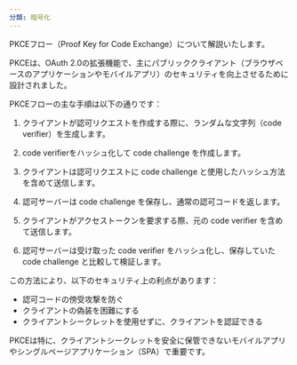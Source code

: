 ```yaml
---
分類: 暗号化
---
```


PKCEフロー（Proof Key for Code Exchange）について解説いたします。

PKCEは、OAuth 2.0の拡張機能で、主にパブリッククライアント（ブラウザベースのアプリケーションやモバイルアプリ）のセキュリティを向上させるために設計されました。

PKCEフローの主な手順は以下の通りです：

1. クライアントが認可リクエストを作成する際に、ランダムな文字列（code verifier）を生成します。

2. code verifierをハッシュ化して code challenge を作成します。

3. クライアントは認可リクエストに code challenge と使用したハッシュ方法を含めて送信します。

4. 認可サーバーは code challenge を保存し、通常の認可コードを返します。

5. クライアントがアクセストークンを要求する際、元の code verifier を含めて送信します。

6. 認可サーバーは受け取った code verifier をハッシュ化し、保存していた code challenge と比較して検証します。

この方法により、以下のセキュリティ上の利点があります：

- 認可コードの傍受攻撃を防ぐ
- クライアントの偽装を困難にする
- クライアントシークレットを使用せずに、クライアントを認証できる

PKCEは特に、クライアントシークレットを安全に保管できないモバイルアプリやシングルページアプリケーション（SPA）で重要です。


